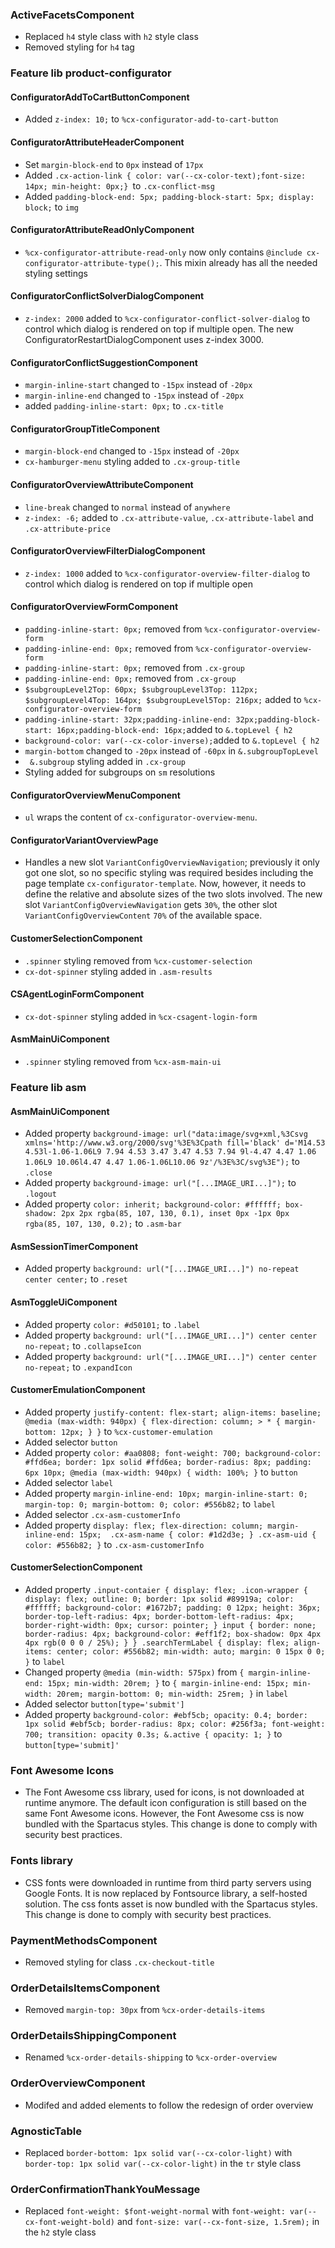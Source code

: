 <!--
  This file contains styling breaking changes.
-->
### ActiveFacetsComponent

- Replaced `h4` style class with `h2` style class
- Removed styling for `h4` tag

### Feature lib product-configurator 

#### ConfiguratorAddToCartButtonComponent

- Added `z-index: 10;` to `%cx-configurator-add-to-cart-button`

#### ConfiguratorAttributeHeaderComponent

- Set `margin-block-end` to `0px` instead of `17px`
- Added `.cx-action-link { color: var(--cx-color-text);font-size: 14px; min-height: 0px;} `to `.cx-conflict-msg `
- Added `padding-block-end: 5px; padding-block-start: 5px; display: block;` to `img`

#### ConfiguratorAttributeReadOnlyComponent

- `%cx-configurator-attribute-read-only` now only contains `@include cx-configurator-attribute-type();`. This mixin already has all
  the needed styling settings

#### ConfiguratorConflictSolverDialogComponent

- `z-index: 2000` added to `%cx-configurator-conflict-solver-dialog` to control which dialog is rendered on top if multiple open. The new ConfiguratorRestartDialogComponent uses z-index 3000.

#### ConfiguratorConflictSuggestionComponent

- `margin-inline-start` changed to `-15px` instead of `-20px`
- `margin-inline-end` changed to `-15px` instead of `-20px`
- added `padding-inline-start: 0px;` to `.cx-title`

#### ConfiguratorGroupTitleComponent

- `margin-block-end` changed to `-15px` instead of `-20px`
- `cx-hamburger-menu` styling added to `.cx-group-title`

#### ConfiguratorOverviewAttributeComponent

- `line-break` changed to `normal` instead of `anywhere`
- `z-index: -6;` added to `.cx-attribute-value`, `.cx-attribute-label` and `.cx-attribute-price`

#### ConfiguratorOverviewFilterDialogComponent

- `z-index: 1000` added to `%cx-configurator-overview-filter-dialog` to control which dialog is rendered on top if multiple open

#### ConfiguratorOverviewFormComponent

- `padding-inline-start: 0px;` removed from `%cx-configurator-overview-form`
- `padding-inline-end: 0px;` removed from `%cx-configurator-overview-form` 
- `padding-inline-start: 0px;` removed from `.cx-group`
- `padding-inline-end: 0px;` removed from `.cx-group` 
- `$subgroupLevel2Top: 60px; $subgroupLevel3Top: 112px; $subgroupLevel4Top: 164px; $subgroupLevel5Top: 216px;` added to `%cx-configurator-overview-form`
- `padding-inline-start: 32px;padding-inline-end: 32px;padding-block-start: 16px;padding-block-end: 16px;`added to `&.topLevel { h2`
- `background-color: var(--cx-color-inverse);`added to `&.topLevel { h2`
- `margin-bottom` changed to `-20px` instead of `-60px` in `&.subgroupTopLevel`
- ` &.subgroup` styling added in `.cx-group`
- Styling added for subgroups on `sm` resolutions

#### ConfiguratorOverviewMenuComponent

- `ul` wraps the content of `cx-configurator-overview-menu`.

#### ConfiguratorVariantOverviewPage

- Handles a new slot `VariantConfigOverviewNavigation`; previously it only got one slot, so no specific styling was required besides
  including the page template `cx-configurator-template`. 
  Now, however, it needs to define the relative and absolute sizes of the two slots involved. The new slot `VariantConfigOverviewNavigation` gets
  `30%`, the other slot `VariantConfigOverviewContent` `70%` of the available space.
 
#### CustomerSelectionComponent

- `.spinner` styling removed from `%cx-customer-selection`
- `cx-dot-spinner` styling added in `.asm-results`

#### CSAgentLoginFormComponent

- `cx-dot-spinner` styling added in `%cx-csagent-login-form`

#### AsmMainUiComponent

- `.spinner` styling removed from `%cx-asm-main-ui`

### Feature lib asm 

#### AsmMainUiComponent

- Added property `background-image: url("data:image/svg+xml,%3Csvg xmlns='http://www.w3.org/2000/svg'%3E%3Cpath fill='black' d='M14.53 4.53l-1.06-1.06L9 7.94 4.53 3.47 3.47 4.53 7.94 9l-4.47 4.47 1.06 1.06L9 10.06l4.47 4.47 1.06-1.06L10.06 9z'/%3E%3C/svg%3E");` to `.close`
- Added property `background-image: url("[...IMAGE_URI...]");` to `.logout`
- Added property `color: inherit; background-color: #ffffff; box-shadow: 2px 2px rgba(85, 107, 130, 0.1), inset 0px -1px 0px rgba(85, 107, 130, 0.2);` to `.asm-bar`

#### AsmSessionTimerComponent

- Added property `background: url("[...IMAGE_URI...]") no-repeat center center;` to `.reset`

#### AsmToggleUiComponent

- Added property `color: #d50101;` to `.label`
- Added property `background: url("[...IMAGE_URI...]") center center no-repeat;` to `.collapseIcon`
- Added property `background: url("[...IMAGE_URI...]") center center no-repeat;` to `.expandIcon`

#### CustomerEmulationComponent

- Added property `justify-content: flex-start; align-items: baseline; @media (max-width: 940px) { flex-direction: column; > * { margin-bottom: 12px; } }` to `%cx-customer-emulation`
- Added selector `button`
- Added property `color: #aa0808; font-weight: 700; background-color: #ffd6ea; border: 1px solid #ffd6ea; border-radius: 8px; padding: 6px 10px; @media (max-width: 940px) { width: 100%; }` to `button`
- Added selector `label`
- Added property `margin-inline-end: 10px; margin-inline-start: 0; margin-top: 0; margin-bottom: 0; color: #556b82;` to `label`
- Added selector `.cx-asm-customerInfo`
- Added property `display: flex; flex-direction: column; margin-inline-end: 15px;  .cx-asm-name { color: #1d2d3e; } .cx-asm-uid { color: #556b82; }` to `.cx-asm-customerInfo`

#### CustomerSelectionComponent

- Added property `.input-contaier { display: flex; .icon-wrapper { display: flex; outline: 0; border: 1px solid #89919a; color: #ffffff; background-color: #1672b7; padding: 0 12px; height: 36px; border-top-left-radius: 4px; border-bottom-left-radius: 4px; border-right-width: 0px; cursor: pointer; } input { border: none; border-radius: 4px; background-color: #eff1f2; box-shadow: 0px 4px 4px rgb(0 0 0 / 25%); } } .searchTermLabel { display: flex; align-items: center; color: #556b82; min-width: auto; margin: 0 15px 0 0; }` to `label`
- Changed property `@media (min-width: 575px)` from `{ margin-inline-end: 15px; min-width: 20rem; }` to `{ margin-inline-end: 15px; min-width: 20rem; margin-bottom: 0; min-width: 25rem; }` in `label`
- Added selector `button[type='submit']`
- Added property `background-color: #ebf5cb; opacity: 0.4; border: 1px solid #ebf5cb; border-radius: 8px; color: #256f3a; font-weight: 700; transition: opacity 0.3s; &.active { opacity: 1; }` to `button[type='submit]'`

### Font Awesome Icons

- The Font Awesome css library, used for icons, is not downloaded at runtime anymore.  The default icon configuration is still based on the same Font Awesome icons.  However, the Font Awesome css is now bundled with the Spartacus styles.  This change is done to comply with security best practices.

### Fonts library

- CSS fonts were downloaded in runtime from third party servers using Google Fonts. It is now replaced by Fontsource library, a self-hosted solution. The css fonts asset is now bundled with the Spartacus styles. This change is done to comply with security best practices.

### PaymentMethodsComponent

- Removed styling for class `.cx-checkout-title`

### OrderDetailsItemsComponent

- Removed `margin-top: 30px` from `%cx-order-details-items`

### OrderDetailsShippingComponent

- Renamed `%cx-order-details-shipping` to `%cx-order-overview`

### OrderOverviewComponent

- Modifed and added elements to follow the redesign of order overview

### AgnosticTable

- Replaced `border-bottom: 1px solid var(--cx-color-light)` with `border-top: 1px solid var(--cx-color-light)` in the `tr` style class

### OrderConfirmationThankYouMessage

- Replaced `font-weight: $font-weight-normal` with `font-weight: var(--cx-font-weight-bold)` and `font-size: var(--cx-font-size, 1.5rem);` in the `h2` style class
